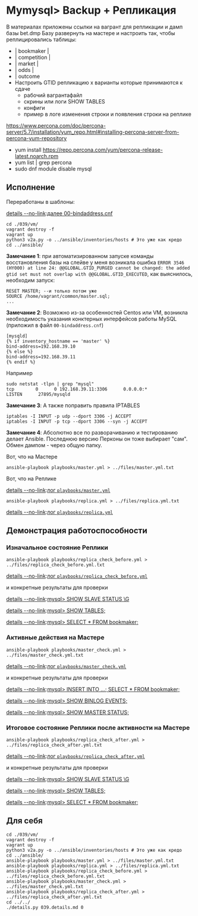 # Mymysql> Backup + Репликация 

В материалах приложены ссылки на вагрант для репликации и дамп базы bet.dmp
Базу развернуть на мастере и настроить так, чтобы реплицировались таблицы:
* | bookmaker          |
* | competition        |
* | market             |
* | odds               |
* | outcome
* Настроить GTID репликацию x варианты которые принимаются к сдаче
  * рабочий вагрантафайл
  * скрины или логи SHOW TABLES
  * конфиги
  * пример в логе изменения строки и появления строки на реплике

https://www.percona.com/doc/percona-server/5.7/installation/yum_repo.html#installing-percona-server-from-percona-yum-repository
* yum install https://repo.percona.com/yum/percona-release-latest.noarch.rpm
* yum list | grep percona
* sudo dnf module disable mysql

## Исполнение

[details --no-link]:[Vagrantfile](./039/vm/Vagrantfile)

Переработаны в шаблоны:

[details --no-link]:[далее 00-bindaddress.cnf](./039/ansible/roles/files/etc/my.cnf.d/00-bindaddress.cnf)

[details --no-link]:[01-base.cnf](./039/ansible/roles/files/etc/my.cnf.d/01-base.cnf)

[details --no-link]:[05-binlog.cnf](./039/ansible/roles/files/etc/my.cnf.d/05-binlog.cnf)

```shell
cd ./039/vm/
vagrant destroy -f
vagrant up
python3 v2a.py -o ../ansible/inventories/hosts # Это уже как кредо
cd ../ansible/
```

__Замечание 1__: при автоматизированном запуске команды восстановления базы на слейве у меня возникала ошибка `ERROR 3546 (HY000) at line 24: @@GLOBAL.GTID_PURGED cannot be changed: the added gtid set must not overlap with @@GLOBAL.GTID_EXECUTED`, как выяснилось, необходим запуск:
```sqlite-psql
RESET MASTER; --и только потом уже
SOURCE /home/vagrant/common/master.sql;
...
```
__Замечание 2__: Возможно из-за особенностей Centos или VM, возникла необходимость указания конктерных интерфейсов работы MySQL (приложил в файл `00-bindaddress.cnf`)
```properties
[mysqld]
{% if inventory_hostname == 'master' %}
bind-address=192.168.39.10
{% else %}
bind-address=192.168.39.11
{% endif %}
```
Например

```shell
sudo netstat -tlpn | grep "mysql"
tcp        0      0 192.168.39.11:3306      0.0.0.0:*               LISTEN      27895/mysqld     
```
__Замечание 3__: А также поправить правила IPTABLES
```text
iptables -I INPUT -p udp --dport 3306 -j ACCEPT
iptables -I INPUT -p tcp --dport 3306 --syn -j ACCEPT
```

__Замечание 4__: Абсолютно все по разворачиванию и тестированию делает Ansible. Последнюю версию Перконы он тоже выбирает "сам". Обмен дампом - через общую папку.

Вот, что на Мастере

```shell
ansible-playbook playbooks/master.yml > ../files/master.yml.txt
```

Вот, что на Реплике

[details --no-link]:[лог `playbooks/master.yml`](./039/files/master.yml.txt)

```shell
ansible-playbook playbooks/replica.yml > ../files/replica.yml.txt
```

[details --no-link]:[лог `playbooks/replica.yml`](./039/files/replica.yml.txt)

## Демонстрация работоспособности

### Изначальное состояние Реплики

```shell
ansible-playbook playbooks/replica_check_before.yml > ../files/replica_check_before.yml.txt
```

[details --no-link]:[лог `playbooks/replica_check_before.yml`](./039/files/replica_check_before.yml.txt)

и конкретные результаты для проверки

[details --no-link]:[mysql> SHOW SLAVE STATUS \G](./039/files/replica_before-show_slave_status.txt)

[details --no-link]:[mysql> SHOW TABLES;](./039/files/replica_before-slave_show_tables.txt)

[details --no-link]:[mysql> SELECT * FROM bookmaker;](./039/files/replica_before-select_from_bookmaker.txt)

### Активные действия на Мастере

```shell
ansible-playbook playbooks/master_check.yml > ../files/master_check.yml.txt
```

[details --no-link]:[лог `playbooks/master_check.yml`](./039/files/master_check.yml.txt)

и конкретные результаты для проверки

[details --no-link]:[mysql> INSERT INTO ...; SELECT * FROM bookmaker;](./039/files/master_check-select_after_insert.txt)

[details --no-link]:[mysql> SHOW BINLOG EVENTS;](./039/files/master_check-show_binlog_events.txt)

[details --no-link]:[mysql> SHOW MASTER STATUS;](./039/files/master_check-show_master_status.txt)

### Итоговое состояние Реплики после активности на Мастере

```shell
ansible-playbook playbooks/replica_check_after.yml > ../files/replica_check_after.yml.txt
```

[details --no-link]:[лог `playbooks/replica_check_after.yml`](./039/files/replica_check_after.yml.txt)

и конкретные результаты для проверки

[details --no-link]:[mysql> SHOW SLAVE STATUS \G](./039/files/replica_after-show_slave_status.txt)

[details --no-link]:[mysql> SHOW TABLES;](./039/files/replica_after-slave_show_tables.txt)

[details --no-link]:[mysql> SELECT * FROM bookmaker;](./039/files/replica_after-select_from_bookmaker.txt)

## Для себя

```shell
cd ./039/vm/
vagrant destroy -f
vagrant up
python3 v2a.py -o ../ansible/inventories/hosts # Это уже как кредо
cd ../ansible/
ansible-playbook playbooks/master.yml > ../files/master.yml.txt
ansible-playbook playbooks/replica.yml > ../files/replica.yml.txt
ansible-playbook playbooks/replica_check_before.yml > ../files/replica_check_before.yml.txt
ansible-playbook playbooks/master_check.yml > ../files/master_check.yml.txt
ansible-playbook playbooks/replica_check_after.yml > ../files/replica_check_after.yml.txt
cd ../../
./details.py 039.details.md 0
```


